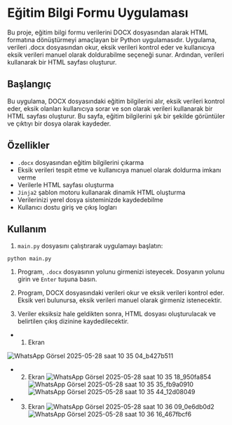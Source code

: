 Eğitim Bilgi Formu Uygulaması
=============================

Bu proje, eğitim bilgi formu verilerini DOCX dosyasından alarak HTML formatına dönüştürmeyi amaçlayan bir Python uygulamasıdır. Uygulama, verileri .docx dosyasından okur, eksik verileri kontrol eder ve kullanıcıya eksik verileri manuel olarak doldurabilme seçeneği sunar. Ardından, verileri kullanarak bir HTML sayfası oluşturur.

Başlangıç
---------

Bu uygulama, DOCX dosyasındaki eğitim bilgilerini alır, eksik verileri kontrol eder, eksik olanları kullanıcıya sorar ve son olarak verileri kullanarak bir HTML sayfası oluşturur. Bu sayfa, eğitim bilgilerini şık bir şekilde görüntüler ve çıktıyı bir dosya olarak kaydeder.

Özellikler
----------

-   `.docx` dosyasından eğitim bilgilerini çıkarma
-   Eksik verileri tespit etme ve kullanıcıya manuel olarak doldurma imkanı verme
-   Verilerle HTML sayfası oluşturma
-   `Jinja2` şablon motoru kullanarak dinamik HTML oluşturma
-   Verilerinizi yerel dosya sisteminizde kaydedebilme
-   Kullanıcı dostu giriş ve çıkış logları


Kullanım
--------

1.  `main.py` dosyasını çalıştırarak uygulamayı başlatın:

```
python main.py

```

1.  Program, `.docx` dosyasının yolunu girmenizi isteyecek. Dosyanın yolunu girin ve `Enter` tuşuna basın.

2.  Program, DOCX dosyasındaki verileri okur ve eksik verileri kontrol eder. Eksik veri bulunursa, eksik verileri manuel olarak girmeniz istenecektir.

3.  Veriler eksiksiz hale geldikten sonra, HTML dosyası oluşturulacak ve belirtilen çıkış dizinine kaydedilecektir.

- 1. Ekran

![WhatsApp Görsel 2025-05-28 saat 10 35 04_b427b511](https://github.com/user-attachments/assets/189a9651-93ab-4eb1-90f5-5fbb35f2d716)

- 2. Ekran
![WhatsApp Görsel 2025-05-28 saat 10 35 18_950fa854](https://github.com/user-attachments/assets/b38b58d3-9855-4aba-b301-7c86df4d1a38)
![WhatsApp Görsel 2025-05-28 saat 10 35 35_fb9a0910](https://github.com/user-attachments/assets/45ec64cc-388d-4195-bf4d-b027a9d130fc)
![WhatsApp Görsel 2025-05-28 saat 10 35 44_12d08049](https://github.com/user-attachments/assets/d98d194d-1e6e-4904-91fe-a011f060375b)

- 3. Ekran
![WhatsApp Görsel 2025-05-28 saat 10 36 09_0e6db0d2](https://github.com/user-attachments/assets/4b7f76a3-7307-4145-aa18-4ca94730a73a)
![WhatsApp Görsel 2025-05-28 saat 10 36 16_467fbcf6](https://github.com/user-attachments/assets/3bd26962-b114-4937-ac23-197e10d9959d)


